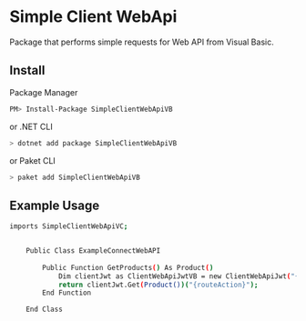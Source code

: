 # Simple Client WebApi

Package that performs simple requests for Web API from Visual Basic.

## Install

Package Manager

```bash
PM> Install-Package SimpleClientWebApiVB
```

or .NET CLI

```bash
> dotnet add package SimpleClientWebApiVB
```

or Paket CLI

```bash
> paket add SimpleClientWebApiVB
```

## Example Usage

```bash
imports SimpleClientWebApiVC;


    Public Class ExampleConnectWebAPI
    
        Public Function GetProducts() As Product()
			Dim clientJwt as ClientWebApiJwtVB = new ClientWebApiJwt("{uriWebApi}", "{keyJwt}")
            return clientJwt.Get(Product())("{routeAction}");
        End Function

    End Class
 
```

